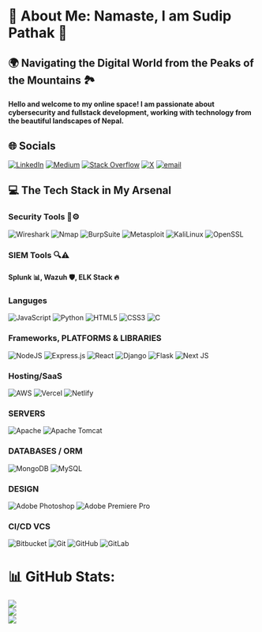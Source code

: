 # 💫 About Me: Namaste, I am Sudip Pathak 👋
## 🌍 Navigating the Digital World from the Peaks of the Mountains 🏞️
#### Hello and welcome to my online space! I am passionate about cybersecurity and fullstack development, working with technology from the beautiful landscapes of Nepal.
## 🌐 Socials
[![LinkedIn](https://img.shields.io/badge/LinkedIn-%230077B5.svg?logo=linkedin&logoColor=white)](https://linkedin.com/in/sudip-pathak-0842611a1/) [![Medium](https://img.shields.io/badge/Medium-12100E?logo=medium&logoColor=white)](https://medium.com/@sudippathak10000) [![Stack Overflow](https://img.shields.io/badge/-Stackoverflow-FE7A16?logo=stack-overflow&logoColor=white)](https://stackoverflow.com/users/29977876) [![X](https://img.shields.io/badge/X-black.svg?logo=X&logoColor=white)](https://x.com/tw_pathak) [![email](https://img.shields.io/badge/Email-D14836?logo=gmail&logoColor=white)](mailto:sudippathak727@gmail.com)

## 💻 The Tech Stack in My Arsenal
### Security Tools 🔐⚙️
![Wireshark](https://www.wireshark.org/assets/icons/wireshark-fin.png) ![Nmap](https://img.shields.io/badge/Nmap-%23F05032.svg?style=flat-square&logo=nmap&logoColor=white) ![BurpSuite](https://img.shields.io/badge/Burp_Suite-%23FF9900.svg?style=flat-square&logo=burp%20suite&logoColor=white) ![Metasploit](https://img.shields.io/badge/Metasploit-%23E4405F.svg?style=flat-square&logo=metasploit&logoColor=white) ![KaliLinux](https://img.shields.io/badge/Kali_Linux-557C94?style=flat-square&logo=kalilinux&logoColor=white) ![OpenSSL](https://img.shields.io/badge/OpenSSL-%23000000.svg?style=flat-square&logo=openssl&logoColor=white)
### SIEM Tools 🔍⚠️
#### Splunk 📊, Wazuh 🛡️, ELK Stack 🔥
### Languges
![JavaScript](https://img.shields.io/badge/javascript-%23323330.svg?style=for-the-badge&logo=javascript&logoColor=%23F7DF1E) ![Python](https://img.shields.io/badge/python-3670A0?style=for-the-badge&logo=python&logoColor=ffdd54) ![HTML5](https://img.shields.io/badge/html5-%23E34F26.svg?style=for-the-badge&logo=html5&logoColor=white) ![CSS3](https://img.shields.io/badge/css3-%231572B6.svg?style=for-the-badge&logo=css3&logoColor=white)
 ![C](https://img.shields.io/badge/c-%2300599C.svg?style=for-the-badge&logo=c&logoColor=white)
### Frameworks, PLATFORMS & LIBRARIES
![NodeJS](https://img.shields.io/badge/node.js-6DA55F?style=for-the-badge&logo=node.js&logoColor=white) ![Express.js](https://img.shields.io/badge/express.js-%23404d59.svg?style=for-the-badge&logo=express&logoColor=%2361DAFB) ![React](https://img.shields.io/badge/react-%2320232a.svg?style=for-the-badge&logo=react&logoColor=%2361DAFB) ![Django](https://img.shields.io/badge/django-%23092E20.svg?style=for-the-badge&logo=django&logoColor=white) ![Flask](https://img.shields.io/badge/flask-%23000.svg?style=for-the-badge&logo=flask&logoColor=white) ![Next JS](https://img.shields.io/badge/Next-black?style=for-the-badge&logo=next.js&logoColor=white)
### Hosting/SaaS
![AWS](https://img.shields.io/badge/AWS-%23FF9900.svg?style=for-the-badge&logo=amazon-aws&logoColor=white) ![Vercel](https://img.shields.io/badge/vercel-%23000000.svg?style=for-the-badge&logo=vercel&logoColor=white) ![Netlify](https://img.shields.io/badge/netlify-%23000000.svg?style=for-the-badge&logo=netlify&logoColor=#00C7B7)
### SERVERS 
![Apache](https://img.shields.io/badge/apache-%23D42029.svg?style=for-the-badge&logo=apache&logoColor=white) ![Apache Tomcat](https://img.shields.io/badge/apache%20tomcat-%23F8DC75.svg?style=for-the-badge&logo=apache-tomcat&logoColor=black)
### DATABASES / ORM
![MongoDB](https://img.shields.io/badge/MongoDB-%234ea94b.svg?style=for-the-badge&logo=mongodb&logoColor=white) ![MySQL](https://img.shields.io/badge/mysql-4479A1.svg?style=for-the-badge&logo=mysql&logoColor=white)
### DESIGN
![Adobe Photoshop](https://img.shields.io/badge/adobe%20photoshop-%2331A8FF.svg?style=for-the-badge&logo=adobe%20photoshop&logoColor=white) ![Adobe Premiere Pro](https://img.shields.io/badge/Adobe%20Premiere%20Pro-9999FF.svg?style=for-the-badge&logo=Adobe%20Premiere%20Pro&logoColor=white)
### CI/CD VCS
![Bitbucket](https://img.shields.io/badge/bitbucket-%230047B3.svg?style=for-the-badge&logo=bitbucket&logoColor=white) ![Git](https://img.shields.io/badge/git-%23F05033.svg?style=for-the-badge&logo=git&logoColor=white) ![GitHub](https://img.shields.io/badge/github-%23121011.svg?style=for-the-badge&logo=github&logoColor=white) ![GitLab](https://img.shields.io/badge/gitlab-%23181717.svg?style=for-the-badge&logo=gitlab&logoColor=white)
# 📊 GitHub Stats:
![](https://github-readme-stats.vercel.app/api?username=Sudip-Pathak&theme=dark&hide_border=false&include_all_commits=false&count_private=false)<br/>
![](https://nirzak-streak-stats.vercel.app/?user=Sudip-Pathak&theme=dark&hide_border=false)<br/>
![](https://github-readme-stats.vercel.app/api/top-langs/?username=Sudip-Pathak&theme=dark&hide_border=false&include_all_commits=false&count_private=false&layout=compact)
